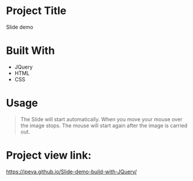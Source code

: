 # Project Title
Slide demo

# Built With
- JQuery
- HTML
- CSS

# Usage
> The Slide will start automatically. When you move your mouse over the image stops. The mouse will start again after the image is carried out.

# Project view link:
https://ipeva.github.io/Slide-demo-build-with-JQuery/
